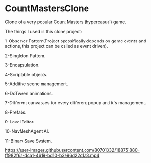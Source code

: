 # CountMastersClone
Clone of a very popular Count Masters (hypercasual) game.

The things I used in this clone project:

1-Observer Pattern(Project spessifically depends on game events and actions, this project can be called as event driven).

2-Singleton Pattern.

3-Encapsulation.

4-Scriptable objects.

5-Additive scene management.

6-DoTween animations.

7-Different canvasses for every different popup and it's management.

8-Prefabs.

9-Level Editor.

10-NavMeshAgent AI.

11-Binary Save System.


https://user-images.githubusercontent.com/80701332/188751880-ff982f6a-dca1-4619-bd10-b3e96d22c1a3.mp4

